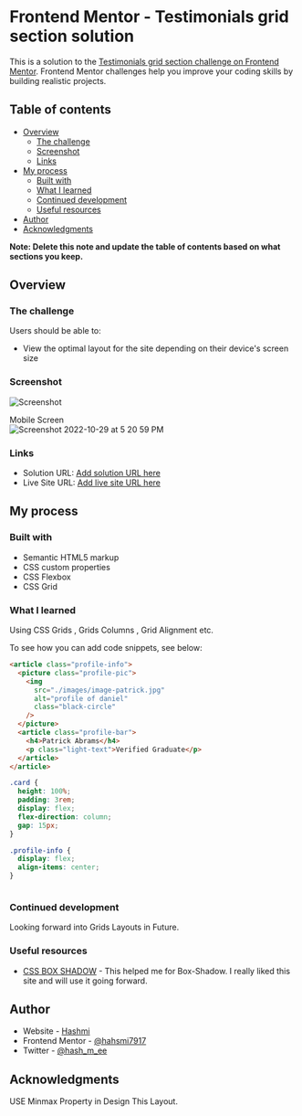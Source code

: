 # Frontend Mentor - Testimonials grid section solution

This is a solution to the [Testimonials grid section challenge on Frontend Mentor](https://www.frontendmentor.io/challenges/testimonials-grid-section-Nnw6J7Un7). Frontend Mentor challenges help you improve your coding skills by building realistic projects.

## Table of contents

- [Overview](#overview)
  - [The challenge](#the-challenge)
  - [Screenshot](#screenshot)
  - [Links](#links)
- [My process](#my-process)
  - [Built with](#built-with)
  - [What I learned](#what-i-learned)
  - [Continued development](#continued-development)
  - [Useful resources](#useful-resources)
- [Author](#author)
- [Acknowledgments](#acknowledgments)

**Note: Delete this note and update the table of contents based on what sections you keep.**

## Overview

### The challenge

Users should be able to:

- View the optimal layout for the site depending on their device's screen size

### Screenshot

![Screenshot](https://user-images.githubusercontent.com/38833326/198845925-abc5abe0-d392-442b-8bd6-d8d0fe54f2f5.png)

Mobile Screen
<br/>
![Screenshot 2022-10-29 at 5 20 59 PM](https://user-images.githubusercontent.com/38833326/198829892-a0eaae4e-4cec-4ec9-9bae-d1409824642c.png)

### Links

- Solution URL: [Add solution URL here](https://github.com/hashmi7917/testimonials-grid-section-main)
- Live Site URL: [Add live site URL here](https://hashmi7917.github.io/testimonials-grid-section-main/)

## My process

### Built with

- Semantic HTML5 markup
- CSS custom properties
- CSS Flexbox
- CSS Grid

### What I learned

Using CSS Grids , Grids Columns , Grid Alignment etc.

To see how you can add code snippets, see below:

```html
<article class="profile-info">
  <picture class="profile-pic">
    <img
      src="./images/image-patrick.jpg"
      alt="profile of daniel"
      class="black-circle"
    />
  </picture>
  <article class="profile-bar">
    <h4>Patrick Abrams</h4>
    <p class="light-text">Verified Graduate</p>
  </article>
</article>
```

```css
.card {
  height: 100%;
  padding: 3rem;
  display: flex;
  flex-direction: column;
  gap: 15px;
}

.profile-info {
  display: flex;
  align-items: center;
}
```

```js

```

### Continued development

Looking forward into Grids Layouts in Future.

### Useful resources

- [CSS BOX SHADOW](https://getcssscan.com/css-box-shadow-examples) - This helped me for Box-Shadow. I really liked this site and will use it going forward.

## Author

- Website - [Hashmi](https://github.com/hashmi7917/hashmiportfolio)
- Frontend Mentor - [@hahsmi7917](https://www.frontendmentor.io/profile/hashmi7917)
- Twitter - [@hash_m_ee](https://www.twitter.com/hash_m_ee)

## Acknowledgments

USE Minmax Property in Design This Layout.
